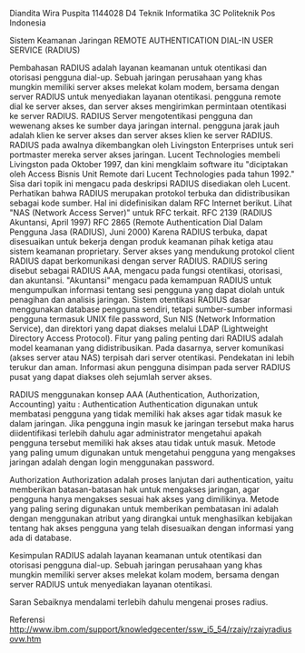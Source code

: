 Diandita Wira Puspita
1144028
D4 Teknik Informatika 3C
Politeknik Pos Indonesia

Sistem Keamanan Jaringan
REMOTE AUTHENTICATION DIAL-IN USER SERVICE (RADIUS)




Pembahasan
RADIUS adalah layanan keamanan untuk otentikasi dan otorisasi pengguna dial-up. Sebuah jaringan perusahaan yang khas mungkin memiliki server akses melekat kolam modem, bersama dengan server RADIUS untuk menyediakan layanan otentikasi. pengguna remote dial ke server akses, dan server akses mengirimkan permintaan otentikasi ke server RADIUS. RADIUS Server mengotentikasi pengguna dan wewenang akses ke sumber daya jaringan internal. pengguna jarak jauh adalah klien ke server akses dan server akses klien ke server RADIUS. RADIUS pada awalnya dikembangkan oleh Livingston Enterprises untuk seri portmaster mereka server akses jaringan. Lucent Technologies membeli Livingston pada Oktober 1997, dan kini mengklaim software itu "diciptakan oleh Access Bisnis Unit Remote dari Lucent Technologies pada tahun 1992." Sisa dari topik ini mengacu pada deskripsi RADIUS disediakan oleh Lucent. Perhatikan bahwa RADIUS merupakan protokol terbuka dan didistribusikan sebagai kode sumber. Hal ini didefinisikan dalam RFC Internet berikut. Lihat "NAS (Network Access Server)" untuk RFC terkait. RFC 2139 (RADIUS Akuntansi, April 1997) RFC 2865 (Remote Authentication Dial Dalam Pengguna Jasa (RADIUS), Juni 2000) Karena RADIUS terbuka, dapat disesuaikan untuk bekerja dengan produk keamanan pihak ketiga atau sistem keamanan proprietary. Server akses yang mendukung protokol client RADIUS dapat berkomunikasi dengan server RADIUS. RADIUS sering disebut sebagai RADIUS AAA, mengacu pada fungsi otentikasi, otorisasi, dan akuntansi. "Akuntansi" mengacu pada kemampuan RADIUS untuk mengumpulkan informasi tentang sesi pengguna yang dapat diolah untuk penagihan dan analisis jaringan. Sistem otentikasi RADIUS dasar menggunakan database pengguna sendiri, tetapi sumber-sumber informasi pengguna termasuk UNIX file password, Sun NIS (Network Information Service), dan direktori yang dapat diakses melalui LDAP (Lightweight Directory Access Protocol). Fitur yang paling penting dari RADIUS adalah model keamanan yang didistribusikan. Pada dasarnya, server komunikasi (akses server atau NAS) terpisah dari server otentikasi. Pendekatan ini lebih terukur dan aman. Informasi akun pengguna disimpan pada server RADIUS pusat yang dapat diakses oleh sejumlah server akses.


RADIUS menggunakan konsep AAA (Authentication, Authorization, Accounting) yaitu :
Authentication
Authentication digunakan untuk membatasi pengguna yang tidak memiliki hak akses agar tidak masuk ke dalam jaringan. Jika pengguna ingin masuk ke jaringan tersebut maka harus diidentifikasi terlebih dahulu agar administrator mengetahui apakah pengguna tersebut memiliki hak akses atau tidak untuk masuk. Metode yang paling umum digunakan untuk mengetahui pengguna yang mengakses jaringan adalah dengan login menggunakan password.

Authorization
Authorization adalah proses lanjutan dari authentication, yaitu memberikan batasan-batasan hak untuk mengakses jaringan, agar pengguna hanya mengakses sesuai hak akses yang dimilikinya. Metode yang paling sering digunakan untuk memberikan pembatasan ini adalah dengan menggunakan atribut yang dirangkai untuk menghasilkan kebijakan tentang hak akses pengguna yang telah disesuaikan dengan informasi yang ada di database.

Kesimpulan 
RADIUS adalah layanan keamanan untuk otentikasi dan otorisasi pengguna dial-up. Sebuah jaringan perusahaan yang khas mungkin memiliki server akses melekat kolam modem, bersama dengan server RADIUS untuk menyediakan layanan otentikasi.

Saran
Sebaiknya mendalami terlebih dahulu mengenai proses radius.

Referensi
http://www.ibm.com/support/knowledgecenter/ssw_i5_54/rzaiy/rzaiyradiusovw.htm 




